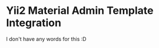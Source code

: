 Yii2 Material Admin Template Integration
========================================
I don't have any words for this :D
